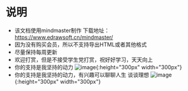 # 说明
- 该文档使用mindmaster制作 下载地址：https://www.edrawsoft.cn/mindmaster/
- 因为没有购买会员，所以不支持导出HTML或者其他格式
- 尽量保持每周更新
- 欢迎打赏，但是不接受学生党打赏，祝好好学习，天天向上
- 你的支持是我坚持的动力
![image](https://github.com/Abner1990/notes/blob/master/images/%E6%89%93%E8%B5%8F%E7%A0%81.jpg){:height="300px" width="300px"}
- 你的支持是我坚持的动力，有兴趣可以聊聊人生 谈谈理想
![image](https://github.com/Abner1990/notes/blob/master/images/%E5%A5%BD%E5%8F%8B%E7%A0%81.jpg){:height="300px" width="300px"}




